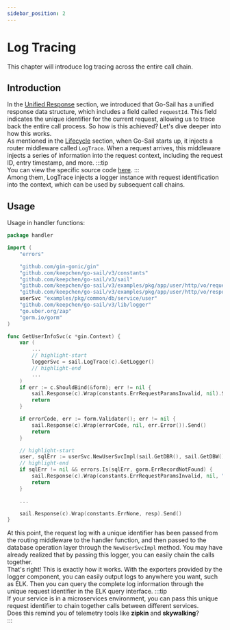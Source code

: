 ```yaml
---
sidebar_position: 2
---
```


# Log Tracing
This chapter will introduce log tracing across the entire call chain.
## Introduction
In the [Unified Response](../concepts/http-toolkit.md#unified-response) section, we introduced that Go-Sail has a unified response data structure, which includes a field called `requestId`. This field indicates the unique identifier for the current request, allowing us to trace back the entire call process. So how is this achieved?
Let's dive deeper into how this works.  
As mentioned in the [Lifecycle](../concepts/lifecycle.md) section, when Go-Sail starts up, it injects a router middleware called `LogTrace`. When a request arrives, this middleware injects a series of information into the request context, including the request ID, entry timestamp, and more.
:::tip  
You can view the specific source code [here](https://github.com/keepchen/go-sail/blob/main/http/middleware/logtrace.go).
:::  
Among them, LogTrace injects a logger instance with request identification into the context, which can be used by subsequent call chains.  
## Usage
Usage in handler functions:  
```go title="examples/pkg/app/user/handler/userinfo.go" showLineNumbers  
package handler

import (
    "errors"

    "github.com/gin-gonic/gin"
    "github.com/keepchen/go-sail/v3/constants"
    "github.com/keepchen/go-sail/v3/sail"
    "github.com/keepchen/go-sail/v3/examples/pkg/app/user/http/vo/request"
    "github.com/keepchen/go-sail/v3/examples/pkg/app/user/http/vo/response"
    userSvc "examples/pkg/common/db/service/user"
    "github.com/keepchen/go-sail/v3/lib/logger"
    "go.uber.org/zap"
    "gorm.io/gorm"
)

func GetUserInfoSvc(c *gin.Context) {
    var (
        ...
        // highlight-start
        loggerSvc = sail.LogTrace(c).GetLogger()
        // highlight-end
        ...
    )
    if err := c.ShouldBind(&form); err != nil {
        sail.Response(c).Wrap(constants.ErrRequestParamsInvalid, nil).Send()
        return
    }

    if errorCode, err := form.Validator(); err != nil {
        sail.Response(c).Wrap(errorCode, nil, err.Error()).Send()
        return
    }

    // highlight-start
    user, sqlErr := userSvc.NewUserSvcImpl(sail.GetDBR(), sail.GetDBW(), loggerSvc).GetUser(form.UserID)
    // highlight-end
    if sqlErr != nil && errors.Is(sqlErr, gorm.ErrRecordNotFound) {
        sail.Response(c).Wrap(constants.ErrRequestParamsInvalid, nil, "user not found").Send()
        return
    }

    ...

    sail.Response(c).Wrap(constants.ErrNone, resp).Send()
}
```  
At this point, the request log with a unique identifier has been passed from the routing middleware to the handler function, and then passed to the database operation layer through the `NewUserSvcImpl` method. You may have already realized that by passing this logger, you can easily chain the calls together.  
That's right! This is exactly how it works.
With the exporters provided by the logger component, you can easily output logs to anywhere you want, such as ELK. Then you can query the complete log information through the unique request identifier in the ELK query interface.
:::tip  
If your service is in a microservices environment, you can pass this unique request identifier to chain together calls between different services.  
Does this remind you of telemetry tools like **zipkin** and **skywalking**?  
:::